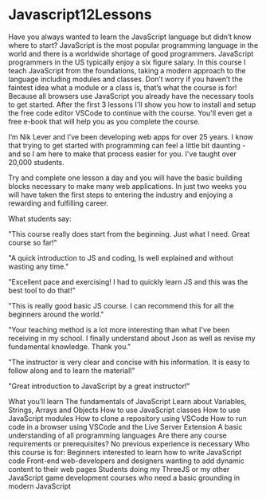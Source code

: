 # Javascript12Lessons

Have you always wanted to learn the JavaScript language but didn’t know where to start? JavaScript is the most popular programming language in the world and there is a worldwide shortage of good programmers. JavaScript programmers in the US typically enjoy a six figure salary. In this course I teach JavaScript from the foundations, taking a modern approach to the language including modules and classes. Don’t worry if you haven’t the faintest idea what a module or a class is, that’s what the course is for! Because all browsers use JavaScript you already have the necessary tools to get started. After the first 3 lessons I'll show you how to install and setup the free code editor VSCode to continue with the course. You'll even get a free e-book that will help you as you complete the course.

I’m Nik Lever and I’ve been developing web apps for over 25 years. I know that trying to get started with programming can feel a little bit daunting - and so I am here to make that process easier for you. I've taught over 20,000 students.

Try and complete one lesson a day and you will have the basic building blocks necessary to make many web applications. In just two weeks you will have taken the first steps to entering the industry and enjoying a rewarding and fulfilling career.



What students say:

"This course really does start from the beginning. Just what I need. Great course so far!"

"A quick introduction to JS and coding, Is well explained and without wasting any time."

"Excellent pace and exercising! I had to quickly learn JS and this was the best tool to do that!"

"This is really good basic JS course. I can recommend this for all the beginners around the world."

"Your teaching method is a lot more interesting than what I've been receiving in my school. I finally understand about Json as well as revise my fundamental knowledge. Thank you."

"The instructor is very clear and concise with his information. It is easy to follow along and to learn the material!"

"Great introduction to JavaScript by a great instructor!"

What you’ll learn
The fundamentals of JavaScript
Learn about Variables, Strings, Arrays and Objects
How to use JavaScript classes
How to use JavaScript modules
How to clone a repository using VSCode
How to run code in a browser using VSCode and the Live Server Extension
A basic understanding of all programming languages
Are there any course requirements or prerequisites?
No previous experience is necessary
Who this course is for:
Beginners interested to learn how to write JavaScript code
Front-end web-developers and designers wanting to add dynamic content to their web pages
Students doing my ThreeJS or my other JavaScript game development courses who need a basic grounding in modern JavaScript
